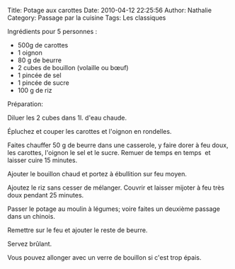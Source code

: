 Title: Potage aux carottes
Date: 2010-04-12 22:25:56
Author: Nathalie
Category: Passage par la cuisine
Tags: Les classiques

Ingrédients pour 5 personnes :

-   500g de carottes
-   1 oignon
-   80 g de beurre
-   2 cubes de bouillon (volaille ou bœuf)
-   1 pincée de sel
-   1 pincée de sucre
-   100 g de riz

Préparation:

Diluer les 2 cubes dans 1l. d'eau chaude.

Épluchez et couper les carottes et l'oignon en rondelles.

Faites chauffer 50 g de beurre dans une casserole, y faire dorer à feu
doux, les carottes, l'oignon le sel et le sucre. Remuer de temps en
temps  et laisser cuire 15 minutes.

Ajouter le bouillon chaud et portez à ébullition sur feu moyen.

Ajoutez le riz sans cesser de mélanger. Couvrir et laisser mijoter à feu
très doux pendant 25 minutes.

Passer le potage au moulin à légumes; voire faites un deuxième passage
dans un chinois.

Remettre sur le feu et ajouter le reste de beurre.

Servez brûlant.

Vous pouvez allonger avec un verre de bouillon si c'est trop épais.

